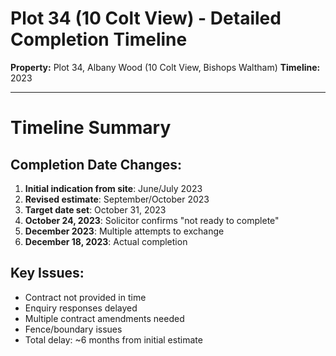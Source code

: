 # Plot 34 (10 Colt View) - Detailed Completion Timeline

**Property:** Plot 34, Albany Wood (10 Colt View, Bishops Waltham)
**Timeline:** 2023

---


# Timeline Summary

## Completion Date Changes:

1. **Initial indication from site**: June/July 2023
2. **Revised estimate**: September/October 2023
3. **Target date set**: October 31, 2023
4. **October 24, 2023**: Solicitor confirms "not ready to complete"
5. **December 2023**: Multiple attempts to exchange
6. **December 18, 2023**: Actual completion

## Key Issues:

- Contract not provided in time
- Enquiry responses delayed
- Multiple contract amendments needed
- Fence/boundary issues
- Total delay: ~6 months from initial estimate
